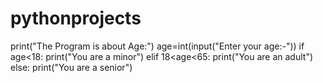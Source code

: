 # pythonprojects
print("The Program is about Age:")
age=int(input("Enter your age:-"))
if age<18:
    print("You are a minor")
elif 18<age<65:
    print("You are an adult")
else:
    print("You are a senior")
